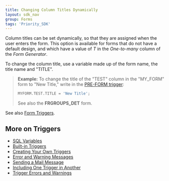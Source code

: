 ```yaml
---
title: Changing Column Titles Dynamically
layout: sdk_nav
group: Forms
tags: 'Priority_SDK'
---
```


Column titles can be set dynamically, so that they are assigned when the
user enters the form. This option is available for forms that do not have a default design, and which have a value of *T* in the *One-to-many* column of the *Form Generator*.

To change the column title, use a variable made up of the form name, the
title name and \"TITLE\".

> **Example:** To change the title of the \"TEST\" column in the
> \"MY_FORM\" form to \"New Title,\" write in the [PRE-FORM
> trigger](Creating-your-triggers#PRE-FORM ):
>
> ```sql
> MYFORM.TEST.TITLE = 'New Title';
> ```
>
> See also the **FRGROUPS_DET** form.

See also [Form Triggers](Form-Triggers ).

## More on Triggers 

-   [SQL Variables](SQL-Variables )
-   [Built-in Triggers](Built-in-Triggers )
-   [Creating Your Own Triggers](Creating-your-triggers )
-   [Error and Warning Messages](Errors-and-Warnings )
-   [Sending a Mail Message](Send-Mail )
-   [Including One Trigger in
    Another](Include-Triggers )
-   [Trigger Errors and
    Warnings](Trigger-Errors )
